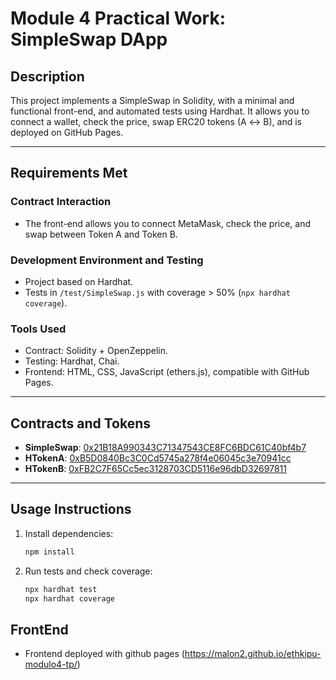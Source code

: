 # Module 4 Practical Work: SimpleSwap DApp

## Description

This project implements a SimpleSwap in Solidity, with a minimal and functional front-end, and automated tests using Hardhat. It allows you to connect a wallet, check the price, swap ERC20 tokens (A ↔ B), and is deployed on GitHub Pages.

---

## Requirements Met

### Contract Interaction
- The front-end allows you to connect MetaMask, check the price, and swap between Token A and Token B.

### Development Environment and Testing
- Project based on Hardhat.
- Tests in `/test/SimpleSwap.js` with coverage > 50% (`npx hardhat coverage`).

### Tools Used
- Contract: Solidity + OpenZeppelin.
- Testing: Hardhat, Chai.
- Frontend: HTML, CSS, JavaScript (ethers.js), compatible with GitHub Pages.

---

## Contracts and Tokens
- **SimpleSwap**: [0x21B18A990343C71347543CE8FC6BDC61C40bf4b7](https://sepolia.etherscan.io/address/0x21B18A990343C71347543CE8FC6BDC61C40bf4b7)
- **HTokenA**: [0xB5D0840Bc3C0Cd5745a278f4e06045c3e70941cc](https://sepolia.etherscan.io/address/0xB5D0840Bc3C0Cd5745a278f4e06045c3e70941cc)
- **HTokenB**: [0xFB2C7F65Cc5ec3128703CD5116e96dbD32697811](https://sepolia.etherscan.io/address/0xFB2C7F65Cc5ec3128703CD5116e96dbD32697811)

---

## Usage Instructions

1. Install dependencies:
   ```bash
   npm install
   ```
2. Run tests and check coverage:
   ```bash
   npx hardhat test
   npx hardhat coverage
   ```

## FrontEnd
- Frontend deployed with github pages (https://malon2.github.io/ethkipu-modulo4-tp/)